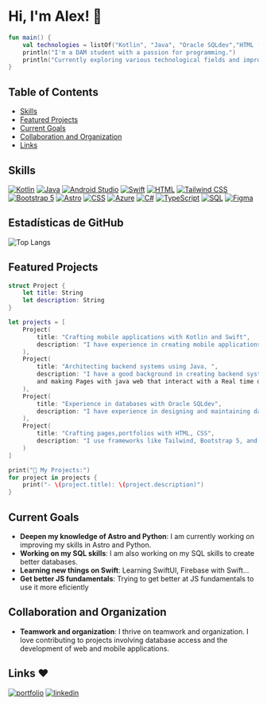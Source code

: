 # Hi, I'm Alex! 👋
``` Kotlin
fun main() {
    val technologies = listOf("Kotlin", "Java", "Oracle SQLdev","HTML (Tailwind,Bs5,CSS,Astro)","Swift","and more")
    println("I'm a DAM student with a passion for programming.")
    println("Currently exploring various technological fields and improving my skills in:${technologies.joinToString(", ")}")
}
```

## Table of Contents

- [Skills](#skills)
- [Featured Projects](#featured-projects)
- [Current Goals](#current-goals)
- [Collaboration and Organization](#collaboration-and-organization)
- [Links](#links❤️)



## Skills

[![Kotlin](https://img.shields.io/badge/Kotlin-0095D5?style=for-the-badge&logo=kotlin&logoColor=white)](https://kotlinlang.org/)
[![Java](https://img.shields.io/badge/Java-007396?style=for-the-badge&logo=java&logoColor=white)](https://www.oracle.com/java/)
[![Android Studio](https://img.shields.io/badge/Android_Studio-3DDC84?style=for-the-badge&logo=android-studio&logoColor=white)](https://developer.android.com/studio)
[![Swift](https://img.shields.io/badge/Swift-FA7343?style=for-the-badge&logo=swift&logoColor=white)](https://swift.org/)
[![HTML](https://img.shields.io/badge/HTML5-E34F26?style=for-the-badge&logo=html5&logoColor=white)](https://developer.mozilla.org/en-US/docs/Web/HTML)
[![Tailwind CSS](https://img.shields.io/badge/Tailwind_CSS-38B2AC?style=for-the-badge&logo=tailwind-css&logoColor=white)](https://tailwindcss.com/)
[![Bootstrap 5](https://img.shields.io/badge/Bootstrap-7952B3?style=for-the-badge&logo=bootstrap&logoColor=white)](https://getbootstrap.com/)
[![Astro](https://img.shields.io/badge/Astro-0D1117?style=for-the-badge&logo=astro&logoColor=white)](https://astro.build/)
[![CSS](https://img.shields.io/badge/CSS3-1572B6?style=for-the-badge&logo=css3&logoColor=white)](https://developer.mozilla.org/en-US/docs/Web/CSS)
[![Azure](https://img.shields.io/badge/Azure-0089D6?style=for-the-badge&logo=microsoft-azure&logoColor=white)](https://azure.microsoft.com/)
[![C#](https://img.shields.io/badge/C%23-239120?style=for-the-badge&logo=c-sharp&logoColor=white)](https://docs.microsoft.com/en-us/dotnet/csharp/)
[![TypeScript](https://img.shields.io/badge/TypeScript-007ACC?style=for-the-badge&logo=typescript&logoColor=white)](https://www.typescriptlang.org/)
[![SQL](https://img.shields.io/badge/SQL-4479A1?style=for-the-badge&logo=sql&logoColor=white)](https://www.w3schools.com/sql/)
[![Figma](https://img.shields.io/badge/Figma-F24E1E?style=for-the-badge&logo=figma&logoColor=white)](https://www.figma.com/)




## Estadísticas de GitHub 
![Top Langs](https://github-readme-stats.vercel.app/api/top-langs/?username=alesguga&layout=donut)
## Featured Projects

```Swift
struct Project {
    let title: String
    let description: String
}

let projects = [
    Project(
        title: "Crafting mobile applications with Kotlin and Swift",
        description: "I have experience in creating mobile applications in Android Studio and Xcode."
    ),
    Project(
        title: "Architecting backend systems using Java, ",
        description: "I have a good background in creating backend systems using Java,
        and making Pages with java web that interact with a Real time database"
    ),
    Project(
        title: "Experience in databases with Oracle SQLdev",
        description: "I have experience in designing and maintaining databases using Oracle SQLdev."
    ),
    Project(
        title: "Crafting pages,portfolios with HTML, CSS",
        description: "I use frameworks like Tailwind, Bootstrap 5, and currently learning Astro and AstroDB."
    )
]

print("🚀 My Projects:")
for project in projects {
    print("- \(project.title): \(project.description)")
}

```

## Current Goals

- **Deepen my knowledge of Astro and Python**: I am currently working on improving my skills in Astro and Python.
- **Working on my SQL skills**: I am also working on my SQL skills to create better databases.
- **Learning new things on Swift**: Learning SwiftUI, Firebase with Swift...
- **Get better JS fundamentals**: Trying to get better at JS fundamentals to use it more eficiently

## Collaboration and Organization

- **Teamwork and organization**: I thrive on teamwork and organization. I love contributing to projects involving database access and the development of web and mobile applications.

## Links ❤️

[![portfolio](https://img.shields.io/badge/my_portfolio-000?style=for-the-badge&logo=ko-fi&logoColor=white)](https://gutigut.com/)
[![linkedin](https://img.shields.io/badge/linkedin-0A66C2?style=for-the-badge&logo=linkedin&logoColor=white)](https://www.linkedin.com/in/alejandro-guti%C3%A9rrez-4b863b295/)
